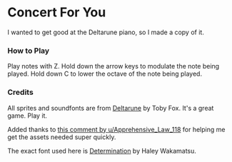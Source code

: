# Concert For You

I wanted to get good at the Deltarune piano, so I made a copy of it.

### How to Play

Play notes with Z.
Hold down the arrow keys to modulate the note being played.
Hold down C to lower the octave of the note being played.

### Credits

All sprites and soundfonts are from [Deltarune](deltarune.com) by Toby Fox. It's a great game. Play it.

Added thanks to [this comment by u/Apprehensive_Law_118](https://www.reddit.com/r/Underminers/comments/wzy7n7/comment/mzn2jt0) for helping me get the assets needed super quickly.

The exact font used here is [Determination](https://www.fonts4free.net/determination-font.html) by Haley Wakamatsu.
